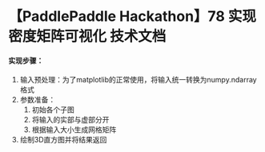 # 【PaddlePaddle Hackathon】78 实现密度矩阵可视化 技术文档

#### 实现步骤：

1. 输入预处理：为了matplotlib的正常使用，将输入统一转换为numpy.ndarray格式
2. 参数准备：
   1. 初始各个子图
   2. 将输入的实部与虚部分开
   3. 根据输入大小生成网格矩阵
3. 绘制3D直方图并将结果返回

